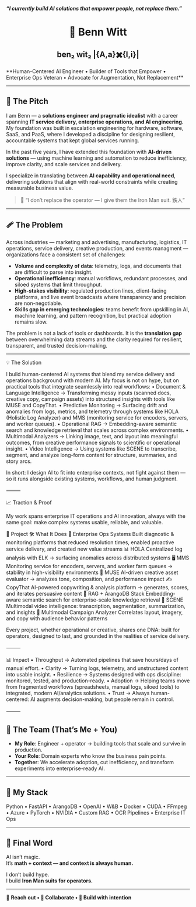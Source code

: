 ***“I currently build AI solutions that empower people, not replace them.”***
<h1 align="center">🤖 Benn Witt</h1>
<h2 align="center">ben₂ wit₂ |{A,a}✖️{I,i}| </h2>
**Human-Centered AI Engineer • Builder of Tools that Empower • Enterprise Ops Veteran • Advocate for Augmentation, Not Replacement**

---

## 🎤 The Pitch
I am Benn — a **solutions engineer and pragmatic idealist** with a career spanning **IT service delivery, enterprise operations, and AI engineering.**  
My foundation was built in escalation engineering for hardware, software, SaaS, and PaaS, where I developed a discipline for designing resilient, accountable systems that kept global services running.  

In the past five years, I have extended this foundation with **AI-driven solutions** — using machine learning and automation to reduce inefficiency, improve clarity, and scale services and delivery.  

I specialize in translating between **AI capability and operational need**, delivering solutions that align with real-world constraints while creating measurable business value.  
> 🧘 “I don’t replace the operator — I give them the Iron Man suit. 鉄人”

---

## 🩹 The Problem
Across industries — marketing and advertising, manufacturing, logistics, IT operations, service delivery, creative production, and events managment — organizations face a consistent set of challenges:  

- **Volume and complexity of data**: telemetry, logs, and documents that are difficult to parse into insight.  
- **Operational inefficiency**: manual workflows, redundant processes, and siloed systems that limit throughput.  
- **High-stakes visibility**: regulated production lines, client-facing platforms, and live event broadcasts where transparency and precision are non-negotiable.  
- **Skills gap in emerging technologies**: teams benefit from upskilling in AI, machine learning, and pattern recognition, but practical adoption remains slow.  

The problem is not a lack of tools or dashboards. It is the **translation gap** between overwhelming data streams and the clarity required for resilient, transparent, and trusted decision-making.  

---

💡 The Solution

I build human-centered AI systems that blend my service delivery and operations background with modern AI. My focus is not on hype, but on practical tools that integrate seamlessly into real workflows:
	•	Document & Language Intelligence → Transforming messy inputs (scanned docs, creative copy, campaign assets) into structured insights with tools like MUSE and CopyThat.
	•	Predictive Monitoring → Surfacing drift and anomalies from logs, metrics, and telemetry through systems like HOLA (Holistic Log Analyzer) and MMS (monitoring service for encoders, servers, and worker queues).
	•	Operational RAG → Embedding-aware semantic search and knowledge retrieval that scales across complex environments.
	•	Multimodal Analyzers → Linking image, text, and layout into meaningful outcomes, from creative performance signals to scientific or operational insight.
	•	Video Intelligence → Using systems like SCENE to transcribe, segment, and analyze long-form content for structure, summaries, and story arcs.

In short: I design AI to fit into enterprise contexts, not fight against them — so it runs alongside existing systems, workflows, and human judgment.

⸻

📈 Traction & Proof

My work spans enterprise IT operations and AI innovation, always with the same goal: make complex systems usable, reliable, and valuable.

🚧 Project	🛠️ What It Does
🔧 Enterprise Ops Systems	Built diagnostic & monitoring platforms that reduced resolution times, enabled proactive service delivery, and created new value streams
📊 HOLA	Centralized log analysis with ELK → surfacing anomalies across distributed systems
🖥️ MMS	Monitoring service for encoders, servers, and worker farm queues → stability in high-visibility environments
🧬 MUSE	AI-driven creative asset evaluator → analyzes tone, composition, and performance impact
✍️ CopyThat	AI-powered copywriting & analysis platform → generates, scores, and iterates persuasive content
🧠 RAG + ArangoDB Stack	Embedding-aware semantic search for enterprise-scale knowledge retrieval
🎥 SCENE	Multimodal video intelligence: transcription, segmentation, summarization, and insights
🎨 Multimodal Campaign Analyzer	Correlates layout, imagery, and copy with audience behavior patterns

Every project, whether operational or creative, shares one DNA: built for operators, designed to last, and grounded in the realities of service delivery.

⸻

📊 Impact
	•	Throughput → Automated pipelines that save hours/days of manual effort.
	•	Clarity → Turning logs, telemetry, and unstructured content into usable insight.
	•	Resilience → Systems designed with ops discipline: monitored, tested, and production-ready.
	•	Adoption → Helping teams move from fragmented workflows (spreadsheets, manual logs, siloed tools) to integrated, modern AI/analytics solutions.
	•	Trust → Always human-centered: AI augments decision-making, but people remain in control.

⸻


## 👥 The Team (That’s Me + You)
- **My Role**: Engineer + operator → building tools that scale and survive in production.  
- **Your Role**: Domain experts who know the business pain points.  
- **Together**: We accelerate adoption, cut inefficiency, and transform experiments into enterprise-ready AI.  

---

## 🧰 My Stack
Python • FastAPI • ArangoDB • OpenAI • W&B • Docker • CUDA • FFmpeg • Azure • PyTorch • NVIDIA • Custom RAG • OCR Pipelines • Enterprise IT Ops  

---

## 🧘 Final Word
AI isn’t magic.  
It’s **math + context — and context is always human.**

I don’t build hype.  
I build **Iron Man suits for operators.**

---

👋 **Reach out • 🤖 Collaborate • 🧠 Build with intention**
